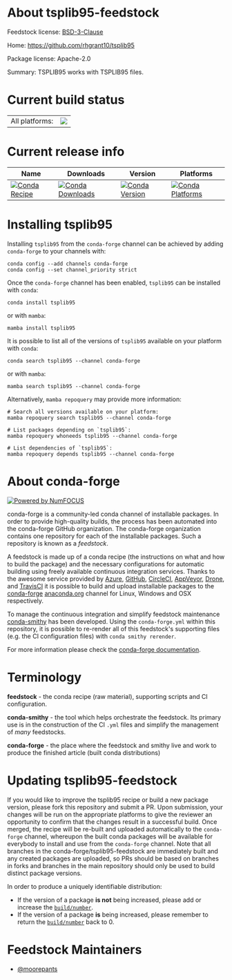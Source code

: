 About tsplib95-feedstock
========================

Feedstock license: [BSD-3-Clause](https://github.com/conda-forge/tsplib95-feedstock/blob/main/LICENSE.txt)

Home: https://github.com/rhgrant10/tsplib95

Package license: Apache-2.0

Summary: TSPLIB95 works with TSPLIB95 files.

Current build status
====================


<table><tr><td>All platforms:</td>
    <td>
      <a href="https://dev.azure.com/conda-forge/feedstock-builds/_build/latest?definitionId=22277&branchName=main">
        <img src="https://dev.azure.com/conda-forge/feedstock-builds/_apis/build/status/tsplib95-feedstock?branchName=main">
      </a>
    </td>
  </tr>
</table>

Current release info
====================

| Name | Downloads | Version | Platforms |
| --- | --- | --- | --- |
| [![Conda Recipe](https://img.shields.io/badge/recipe-tsplib95-green.svg)](https://anaconda.org/conda-forge/tsplib95) | [![Conda Downloads](https://img.shields.io/conda/dn/conda-forge/tsplib95.svg)](https://anaconda.org/conda-forge/tsplib95) | [![Conda Version](https://img.shields.io/conda/vn/conda-forge/tsplib95.svg)](https://anaconda.org/conda-forge/tsplib95) | [![Conda Platforms](https://img.shields.io/conda/pn/conda-forge/tsplib95.svg)](https://anaconda.org/conda-forge/tsplib95) |

Installing tsplib95
===================

Installing `tsplib95` from the `conda-forge` channel can be achieved by adding `conda-forge` to your channels with:

```
conda config --add channels conda-forge
conda config --set channel_priority strict
```

Once the `conda-forge` channel has been enabled, `tsplib95` can be installed with `conda`:

```
conda install tsplib95
```

or with `mamba`:

```
mamba install tsplib95
```

It is possible to list all of the versions of `tsplib95` available on your platform with `conda`:

```
conda search tsplib95 --channel conda-forge
```

or with `mamba`:

```
mamba search tsplib95 --channel conda-forge
```

Alternatively, `mamba repoquery` may provide more information:

```
# Search all versions available on your platform:
mamba repoquery search tsplib95 --channel conda-forge

# List packages depending on `tsplib95`:
mamba repoquery whoneeds tsplib95 --channel conda-forge

# List dependencies of `tsplib95`:
mamba repoquery depends tsplib95 --channel conda-forge
```


About conda-forge
=================

[![Powered by
NumFOCUS](https://img.shields.io/badge/powered%20by-NumFOCUS-orange.svg?style=flat&colorA=E1523D&colorB=007D8A)](https://numfocus.org)

conda-forge is a community-led conda channel of installable packages.
In order to provide high-quality builds, the process has been automated into the
conda-forge GitHub organization. The conda-forge organization contains one repository
for each of the installable packages. Such a repository is known as a *feedstock*.

A feedstock is made up of a conda recipe (the instructions on what and how to build
the package) and the necessary configurations for automatic building using freely
available continuous integration services. Thanks to the awesome service provided by
[Azure](https://azure.microsoft.com/en-us/services/devops/), [GitHub](https://github.com/),
[CircleCI](https://circleci.com/), [AppVeyor](https://www.appveyor.com/),
[Drone](https://cloud.drone.io/welcome), and [TravisCI](https://travis-ci.com/)
it is possible to build and upload installable packages to the
[conda-forge](https://anaconda.org/conda-forge) [anaconda.org](https://anaconda.org/)
channel for Linux, Windows and OSX respectively.

To manage the continuous integration and simplify feedstock maintenance
[conda-smithy](https://github.com/conda-forge/conda-smithy) has been developed.
Using the ``conda-forge.yml`` within this repository, it is possible to re-render all of
this feedstock's supporting files (e.g. the CI configuration files) with ``conda smithy rerender``.

For more information please check the [conda-forge documentation](https://conda-forge.org/docs/).

Terminology
===========

**feedstock** - the conda recipe (raw material), supporting scripts and CI configuration.

**conda-smithy** - the tool which helps orchestrate the feedstock.
                   Its primary use is in the construction of the CI ``.yml`` files
                   and simplify the management of *many* feedstocks.

**conda-forge** - the place where the feedstock and smithy live and work to
                  produce the finished article (built conda distributions)


Updating tsplib95-feedstock
===========================

If you would like to improve the tsplib95 recipe or build a new
package version, please fork this repository and submit a PR. Upon submission,
your changes will be run on the appropriate platforms to give the reviewer an
opportunity to confirm that the changes result in a successful build. Once
merged, the recipe will be re-built and uploaded automatically to the
`conda-forge` channel, whereupon the built conda packages will be available for
everybody to install and use from the `conda-forge` channel.
Note that all branches in the conda-forge/tsplib95-feedstock are
immediately built and any created packages are uploaded, so PRs should be based
on branches in forks and branches in the main repository should only be used to
build distinct package versions.

In order to produce a uniquely identifiable distribution:
 * If the version of a package **is not** being increased, please add or increase
   the [``build/number``](https://docs.conda.io/projects/conda-build/en/latest/resources/define-metadata.html#build-number-and-string).
 * If the version of a package **is** being increased, please remember to return
   the [``build/number``](https://docs.conda.io/projects/conda-build/en/latest/resources/define-metadata.html#build-number-and-string)
   back to 0.

Feedstock Maintainers
=====================

* [@moorepants](https://github.com/moorepants/)

